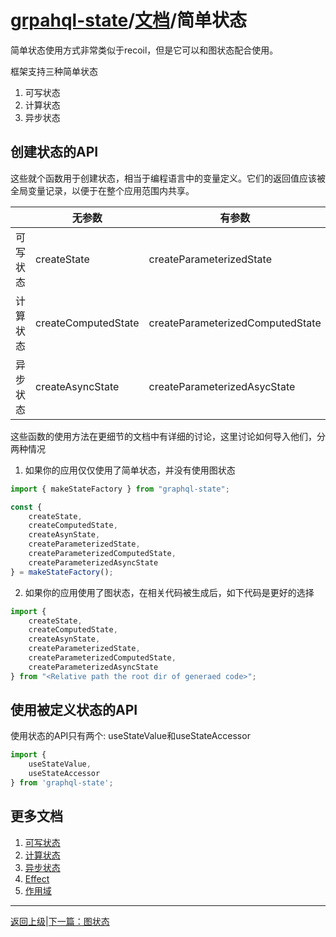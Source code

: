 # [grpahql-state](../../)/[文档](../README_zh_CN.md)/简单状态

简单状态使用方式非常类似于recoil，但是它可以和图状态配合使用。

框架支持三种简单状态

1. 可写状态
2. 计算状态
3. 异步状态

## 创建状态的API

这些就个函数用于创建状态，相当于编程语言中的变量定义。它们的返回值应该被全局变量记录，以便于在整个应用范围内共享。

||无参数|有参数|
|---|---|---|
|可写状态|createState|createParameterizedState|
|计算状态|createComputedState|createParameterizedComputedState|
|异步状态|createAsyncState|createParameterizedAsycState|

这些函数的使用方法在更细节的文档中有详细的讨论，这里讨论如何导入他们，分两种情况

1. 如果你的应用仅仅使用了简单状态，并没有使用图状态
```ts
import { makeStateFactory } from "graphql-state";

const { 
    createState, 
    createComputedState, 
    createAsynState,
    createParameterizedState,
    createParameterizedComputedState,
    createParameterizedAsyncState
} = makeStateFactory();
```

2. 如果你的应用使用了图状态，在相关代码被生成后，如下代码是更好的选择
```ts
import { 
    createState, 
    createComputedState, 
    createAsynState,
    createParameterizedState,
    createParameterizedComputedState,
    createParameterizedAsyncState
} from "<Relative path the root dir of generaed code>";

```

## 使用被定义状态的API

使用状态的API只有两个: useStateValue和useStateAccessor

```ts
import { 
    useStateValue, 
    useStateAccessor 
} from 'graphql-state';
```

## 更多文档

1. [可写状态](./writable_zh_CN.md)
2. [计算状态](./computed_zh_CN.md)
3. [异步状态](./async_zh_CN.md)
4. [Effect](./effect_zh_CN.md)
5. [作用域](./scope_zh_CN.md)

---------------------------------------
[返回上级](../README_zh_CN.md)|[下一篇：图状态](../graph-state/README_zh_CN.md)
